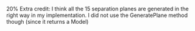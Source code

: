 20% Extra credit: I think all the 15 separation planes are generated in the right way in my implementation.
I did not use the GeneratePlane method though (since it returns a Model)